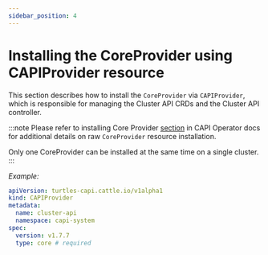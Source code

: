 ```yaml
---
sidebar_position: 4
---
```


# Installing the CoreProvider using CAPIProvider resource

This section describes how to install the `CoreProvider` via `CAPIProvider`, which is responsible for managing the Cluster API CRDs and the Cluster API controller.

:::note
Please refer to installing Core Provider [section](https://cluster-api-operator.sigs.k8s.io/03_topics/03_basic-cluster-api-provider-installation/01_installing-core-provider#installing-the-coreprovider) in CAPI Operator docs for additional details on raw `CoreProvider` resource installation.

Only one CoreProvider can be installed at the same time on a single cluster.
:::

*Example:*

```yaml
apiVersion: turtles-capi.cattle.io/v1alpha1
kind: CAPIProvider
metadata:
  name: cluster-api
  namespace: capi-system
spec:
  version: v1.7.7
  type: core # required
```
